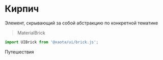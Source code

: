 # Кирпич
Элемент, скрывающий за собой абстракцию по конкретной тематике

> MaterialBrick

```javascript
import UIBrick from '@xaota/ui/brick.js';
```

<ui-html>
  <ui-brick>Путешествия</ui-brick>
</ui-html>
